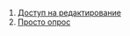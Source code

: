1. [Доступ на редактирование](https://docs.google.com/forms/d/1ZDOKed0ZlU3G7GcFI0lGLE3jLmiXDCp2YS3HtRICTEs/edit?usp=sharing)
2. [Просто опрос](https://docs.google.com/forms/d/e/1FAIpQLSfKacaDkwA16fIHlkqC-XsEByFLyuPc2MbLs3Q3ujX_oveRlA/viewform?c=0&w=1)
